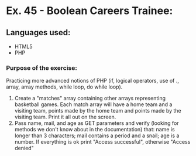 # Ex. 45 - Boolean Careers Trainee:

## Languages used:

- HTML5
- PHP

### Purpose of the exercise:

Practicing more advanced notions of PHP (if, logical operators, use of ., array, array methods, while loop, do while loop).

1. Create a "matches" array containing other arrays representing basketball games. Each match array will have a home team and a visiting team, points made by the home team and points made by the visiting team. Print it all out on the screen.
2. Pass name, mail, and age as GET parameters and verify (looking for methods we don't know about in the documentation) that: name is longer than 3 characters; mail contains a period and a snail; age is a number. If everything is ok print "Access successful", otherwise "Access denied"
